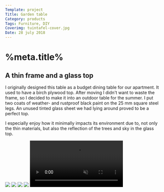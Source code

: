 ```yaml
---
Template: project
Title: Garden table
Category: products
Tags: Furniture, DIY
Coverimg: tuintafel-cover.jpg
Date: 28 july 2018
---
```


# %meta.title%

## A thin frame and a glass top

I originally designed this table as a budget dining table for our apartment. It used to have a birch plywood top. After moving I didn't want to waste the frame, so I decided to make it into an outdoor table for the summer. I put two coats of weather- and rustproof black paint on the 25 mm square steel legs. An unused tinted glass sheet we had lying around proved to be a perfect top.

I especially enjoy how it minimally impacts its environment due to, not only the thin materials, but also the reflection of the trees and sky in the glass top. 

<img src="/assets/%meta.category%/tuintafel-perspectief.jpg">

<img src="/assets/%meta.category%/tuintafel-vlak.jpg">

<img src="/assets/%meta.category%/tuintafel-rand.jpg" class="half left">

<img src="/assets/%meta.category%/tuintafel-hoek.jpg" class="half right">

<video autoplay muted loop>
<source src="/assets/%meta.category%/tuintafel-video.mp4" type="video/mp4">
<source src="/assets/%meta.category%/tuintafel-video.webm" type="video/webm">
I'm sorry. Your browser doesn't support HTML5 video. It might need to be updated.
</video>